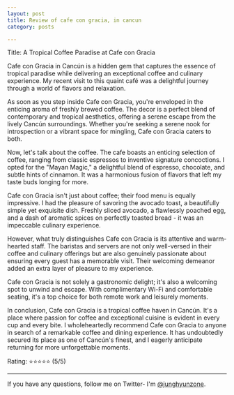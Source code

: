 ```yaml
---
layout: post
title: Review of cafe con gracia, in cancun
category: posts

---
```

Title: A Tropical Coffee Paradise at Cafe con Gracia

Cafe con Gracia in Cancún is a hidden gem that captures the essence of tropical paradise while delivering an exceptional coffee and culinary experience. My recent visit to this quaint café was a delightful journey through a world of flavors and relaxation.

As soon as you step inside Cafe con Gracia, you're enveloped in the enticing aroma of freshly brewed coffee. The decor is a perfect blend of contemporary and tropical aesthetics, offering a serene escape from the lively Cancún surroundings. Whether you're seeking a serene nook for introspection or a vibrant space for mingling, Cafe con Gracia caters to both.

Now, let's talk about the coffee. The cafe boasts an enticing selection of coffee, ranging from classic espressos to inventive signature concoctions. I opted for the "Mayan Magic," a delightful blend of espresso, chocolate, and subtle hints of cinnamon. It was a harmonious fusion of flavors that left my taste buds longing for more.

Cafe con Gracia isn't just about coffee; their food menu is equally impressive. I had the pleasure of savoring the avocado toast, a beautifully simple yet exquisite dish. Freshly sliced avocado, a flawlessly poached egg, and a dash of aromatic spices on perfectly toasted bread - it was an impeccable culinary experience.

However, what truly distinguishes Cafe con Gracia is its attentive and warm-hearted staff. The baristas and servers are not only well-versed in their coffee and culinary offerings but are also genuinely passionate about ensuring every guest has a memorable visit. Their welcoming demeanor added an extra layer of pleasure to my experience.

Cafe con Gracia is not solely a gastronomic delight; it's also a welcoming spot to unwind and escape. With complimentary Wi-Fi and comfortable seating, it's a top choice for both remote work and leisurely moments.

In conclusion, Cafe con Gracia is a tropical coffee haven in Cancún. It's a place where passion for coffee and exceptional cuisine is evident in every cup and every bite. I wholeheartedly recommend Cafe con Gracia to anyone in search of a remarkable coffee and dining experience. It has undoubtedly secured its place as one of Cancún's finest, and I eagerly anticipate returning for more unforgettable moments.

Rating: ⭐⭐⭐⭐⭐ (5/5)







---

If you have any questions, follow me on Twitter- I'm
[@junghyunzone][twitter].

[jekyll]: https://github.com/mojombo/jekyll
[zh]: http://zachholman.com
[left]: https://github.com/holman/left#readme
[twitter]: https://twitter.com/junghyunzone
